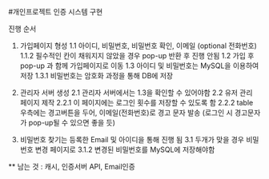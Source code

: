 #개인프로젝트 인증 시스템 구현

진행 순서

1. 가입페이지 형성
1.1 아이디, 비밀번호, 비밀번호 확인, 이메일 (optional 전화번호)
1.1.2 필수적인 칸이 채워지지 않았을 경우 pop-up 반환 후 진행 안됨
1.2 가입 후 pop-up 과 함께 가입페이지로 이동
1.3 아이디 및 비밀번호는 MySQL을 이용하여 저장
1.3.1 비밀번호는 암호화 과정을 통해 DB에 저장

2. 관리자 서버 생성
2.1 관리자 서버에서는 1.3을 확인할 수 있어야함
2.2 유저 관리 페이지 제작 
2.2.1 이 페이지에는 로그인 횟수를 저장할 수 있도록 함
2.2.2 table 우측에는 경고버튼을 두어, 이메일(전화번호)로 경고 문자 발송
      (로그인 시 경고문자가 pop-up될 수 있으면 좋을 듯)

3. 비밀번호 찾기는 등록한 Email 및 아이디을 통해 진행 됨
3.1 두개가 맞을 경우 비밀번호 변경 페이지로
3.1.2 변경된 비밀번호를 MySQL에 저장해야함

** 남는 것 : 캐시, 인증서버 API, Email인증


